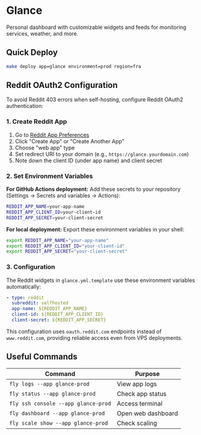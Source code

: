 # Glance

Personal dashboard with customizable widgets and feeds for monitoring services, weather, and more.

## Quick Deploy

```bash
make deploy app=glance environment=prod region=fra
```

## Reddit OAuth2 Configuration

To avoid Reddit 403 errors when self-hosting, configure Reddit OAuth2 authentication:

### 1. Create Reddit App

1. Go to [Reddit App Preferences](https://www.reddit.com/prefs/apps)
2. Click "Create App" or "Create Another App"
3. Choose "web app" type
4. Set redirect URI to your domain (e.g., `https://glance.yourdomain.com`)
5. Note down the client ID (under app name) and client secret

### 2. Set Environment Variables

**For GitHub Actions deployment:**
Add these secrets to your repository (Settings → Secrets and variables → Actions):

```bash
REDDIT_APP_NAME=your-app-name
REDDIT_APP_CLIENT_ID=your-client-id
REDDIT_APP_SECRET=your-client-secret
```

**For local deployment:**
Export these environment variables in your shell:

```bash
export REDDIT_APP_NAME="your-app-name"
export REDDIT_APP_CLIENT_ID="your-client-id" 
export REDDIT_APP_SECRET="your-client-secret"
```

### 3. Configuration

The Reddit widgets in `glance.yml.template` use these environment variables automatically:

```yaml
- type: reddit
  subreddit: selfhosted
  app-name: ${REDDIT_APP_NAME}
  client-id: ${REDDIT_APP_CLIENT_ID}
  client-secret: ${REDDIT_APP_SECRET}
```

This configuration uses `oauth.reddit.com` endpoints instead of `www.reddit.com`, providing reliable access even from VPS deployments.

## Useful Commands

| Command | Purpose |
|---------|---------|
| `fly logs --app glance-prod` | View app logs |
| `fly status --app glance-prod` | Check app status |
| `fly ssh console --app glance-prod` | Access terminal |
| `fly dashboard --app glance-prod` | Open web dashboard |
| `fly scale show --app glance-prod` | Check scaling |

